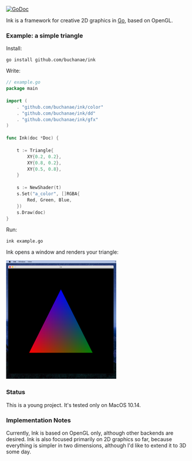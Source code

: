 <a href="https://godoc.org/github.com/buchanae/ink"><img src="https://godoc.org/github.com/buchanae/ink?status.svg" alt="GoDoc"></a>

Ink is a framework for creative 2D graphics in [Go](https://golang.org), based on OpenGL.

### Example: a simple triangle
Install:
```
go install github.com/buchanae/ink
```

Write:
```go
// example.go
package main

import (
	. "github.com/buchanae/ink/color"
	. "github.com/buchanae/ink/dd"
	. "github.com/buchanae/ink/gfx"
)

func Ink(doc *Doc) {

	t := Triangle{
		XY{0.2, 0.2},
		XY{0.8, 0.2},
		XY{0.5, 0.8},
	}

	s := NewShader(t)
	s.Set("a_color", []RGBA{
		Red, Green, Blue,
	})
	s.Draw(doc)
}
```

Run:
```
ink example.go
```

Ink opens a window and renders your triangle:

![Triangle example](./_static/ink_example.png)

### Status

This is a young project. It's tested only on MacOS 10.14.

### Implementation Notes

Currently, Ink is based on OpenGL only, although other backends are desired. Ink is also focused primarily on 2D graphics so far, because everything is simpler in two dimensions, although I'd like to extend it to 3D some day.
